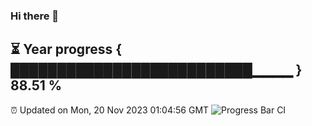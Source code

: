 ### Hi there 👋
⏳ Year progress { ██████████████████████████▁▁▁▁ } 88.51 %
---
⏰ Updated on Mon, 20 Nov 2023 01:04:56 GMT
![Progress Bar CI](https://github.com/liununu/liununu/workflows/Progress%20Bar%20CI/badge.svg)
